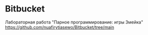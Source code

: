 # Bitbucket
Лабораторная работа "Парное программирование: игры Змейка"
https://github.com/nuafirytiasewo/Bitbucket/tree/main
